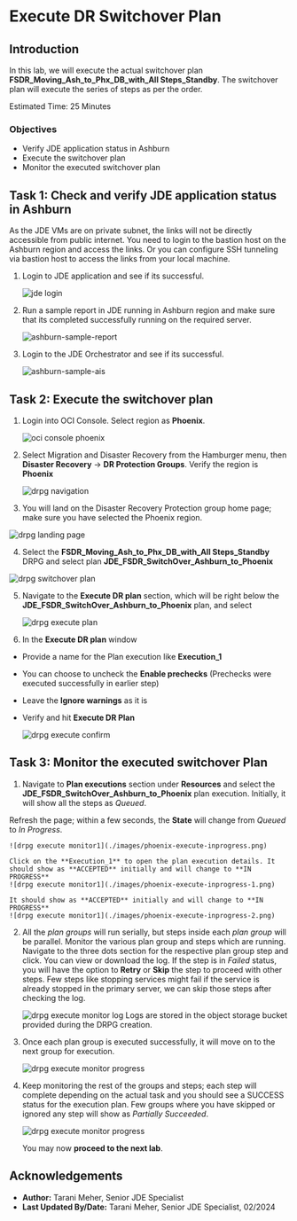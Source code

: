 # Execute DR Switchover Plan

## Introduction

In this lab, we will execute the actual switchover plan  **FSDR_Moving\_Ash\_to\_Phx\_DB\_with\_All Steps\_Standby**. The switchover plan will execute the series of steps as per the order.

Estimated Time: 25 Minutes

### Objectives

- Verify JDE application status in Ashburn
- Execute the switchover plan
- Monitor the executed switchover plan

## Task 1: Check and verify JDE application status in Ashburn

As the JDE VMs are on private subnet, the links will not be directly accessible from public internet. You need to login to the bastion host on the Ashburn region and access the links. Or you can configure SSH tunneling via bastion host to access the links from your local machine. 

1. Login to JDE application and see if its successful. 

    ![jde login](./images/ashburn-jde-login.png)

2. Run a sample report in JDE running in Ashburn region and make sure that its completed successfully running on the required server.

    ![ashburn-sample-report](./images/ashburn-sample-report.png)

3. Login to the JDE Orchestrator and see if its successful.

    ![ashburn-sample-ais](./images/ashburn-sample-ais.png) 

## Task 2: Execute the switchover plan

1. Login into OCI Console. Select region as **Phoenix**.
 
    ![oci console phoenix](./images/phoenix-region.png)

2. Select Migration and Disaster Recovery from the Hamburger menu, then **Disaster Recovery** -> **DR Protection Groups**. Verify the region is **Phoenix**

    ![drpg navigation](./images/phoenix-drpgpage.png)

3. You will land on the Disaster Recovery Protection group home page; make sure you have selected the Phoenix region.

  ![drpg landing page](./images/phoenix-drpg.png)

4. Select the **FSDR_Moving\_Ash\_to\_Phx\_DB\_with\_All Steps\_Standby** DRPG and select plan **JDE\_FSDR\_SwitchOver\_Ashburn\_to\_Phoenix**

  ![drpg switchover plan](./images/phoenix-sw-plan.png)

5. Navigate to the **Execute DR plan** section, which will be right below the **JDE\_FSDR\_SwitchOver\_Ashburn\_to\_Phoenix** plan, and select

    ![drpg execute plan](./images/phoenix-execute-plan.png)

6. In the **Execute DR plan** window

- Provide a name for the Plan execution like **Execution_1**
- You can choose to uncheck the **Enable prechecks**  (Prechecks were executed successfully in earlier step)
- Leave the **Ignore warnings** as it is
- Verify and hit **Execute DR Plan**

    ![drpg execute confirm](./images/phoenix-execute-run-1.png)

## Task 3: Monitor the executed switchover Plan

1. Navigate to **Plan executions** section under **Resources** and select the **JDE\_FSDR\_SwitchOver\_Ashburn\_to\_Phoenix**  plan execution. Initially, it will show all the steps as *Queued*.

  Refresh the page; within a few seconds, the **State** will change from *Queued* to *In Progress*.

    ![drpg execute monitor1](./images/phoenix-execute-inprogress.png)

    Click on the **Execution_1** to open the plan execution details. It should show as **ACCEPTED** initially and will change to **IN PROGRESS**
    ![drpg execute monitor1](./images/phoenix-execute-inprogress-1.png)

    It should show as **ACCEPTED** initially and will change to **IN PROGRESS**
    ![drpg execute monitor1](./images/phoenix-execute-inprogress-2.png)

2. All the *plan groups* will run serially, but steps inside each *plan group* will be parallel. Monitor the various plan group and steps which are running. Navigate to the three dots section for the respective plan group step and click. You can view or download the log. If the step is in *Failed* status, you will have the option to **Retry** or **Skip** the step to proceed with other steps. Few steps like stopping services might fail if the service is already stopped in the primary server, we can skip those steps after checking the log.

     ![drpg execute monitor log](./images/phoenix-execute-viewlog.png)
     Logs are stored in the object storage bucket provided during the DRPG creation. 

3. Once each plan group is executed successfully, it will move on to the next group for execution. 

     ![drpg execute monitor progress](./images/phoenix-execute-moving.png)

4. Keep monitoring the rest of the groups and steps; each step will complete depending on the actual task and you should see a SUCCESS status for the execution plan. Few groups where you have skipped or ignored any step will show as *Partially Succeeded*. 

     ![drpg execute monitor progress](./images/phoenix-execute-moving2.png)

    You may now **proceed to the next lab**.

## Acknowledgements

- **Author:** Tarani Meher, Senior JDE Specialist
- **Last Updated By/Date:** Tarani Meher, Senior JDE Specialist, 02/2024

